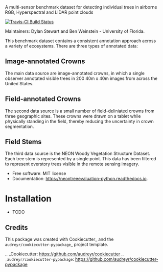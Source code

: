A multi-sensor benchmark dataset for detecting individual trees in airborne RGB, Hyperspectral and LIDAR point clouds

[![Travis-CI Build
Status](https://travis-ci.org/Weecology/neontreeevaluation_python.svg?branch=master)](https://travis-ci.org/Weecology/neontreeevaluation_python)


 Maintainers: Dylan Stewart and Ben Weinstein - University of Florida.

 This benchmark dataset contains a consistent annotation approach across a variety of ecosystems. There are three types of annotated data:

## Image-annotated Crowns

 The main data source are image-annotated crowns, in which a single observer annotated visible trees in 200 40m x 40m images from across the United States.

## Field-annotated Crowns

 The second data source is a small number of field-deliniated crowns from three geographic sites. These crowns were drawn on a tablet while physically standing in the field, thereby reducing the uncertainty in crown segmentation.

## Field Stems

 The third data source is the NEON Woody Vegetation Structure Dataset. Each tree stem is represented by a single point. This data has been filtered to represent overstory trees visible in the remote sensing imagery.

* Free software: MIT license
* Documentation: https://neontreeevaluation-python.readthedocs.io.

# Installation

* TODO

Credits
-------

This package was created with Cookiecutter_ and the `audreyr/cookiecutter-pypackage`_ project template.

.. _Cookiecutter: https://github.com/audreyr/cookiecutter
.. _`audreyr/cookiecutter-pypackage`: https://github.com/audreyr/cookiecutter-pypackage
